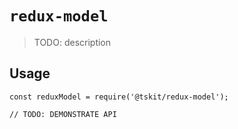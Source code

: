 # `redux-model`

> TODO: description

## Usage

```
const reduxModel = require('@tskit/redux-model');

// TODO: DEMONSTRATE API
```
